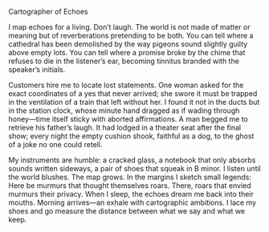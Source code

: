 Cartographer of Echoes

I map echoes for a living. Don’t laugh. The world is not made of matter or meaning but of reverberations pretending to be both. You can tell where a cathedral has been demolished by the way pigeons sound slightly guilty above empty lots. You can tell where a promise broke by the chime that refuses to die in the listener’s ear, becoming tinnitus branded with the speaker’s initials.

Customers hire me to locate lost statements. One woman asked for the exact coordinates of a yes that never arrived; she swore it must be trapped in the ventilation of a train that left without her. I found it not in the ducts but in the station clock, whose minute hand dragged as if wading through honey—time itself sticky with aborted affirmations. A man begged me to retrieve his father’s laugh. It had lodged in a theater seat after the final show; every night the empty cushion shook, faithful as a dog, to the ghost of a joke no one could retell.

My instruments are humble: a cracked glass, a notebook that only absorbs sounds written sideways, a pair of shoes that squeak in B minor. I listen until the world blushes. The map grows. In the margins I sketch small legends: Here be murmurs that thought themselves roars. There, roars that envied murmurs their privacy. When I sleep, the echoes dream me back into their mouths. Morning arrives—an exhale with cartographic ambitions. I lace my shoes and go measure the distance between what we say and what we keep.